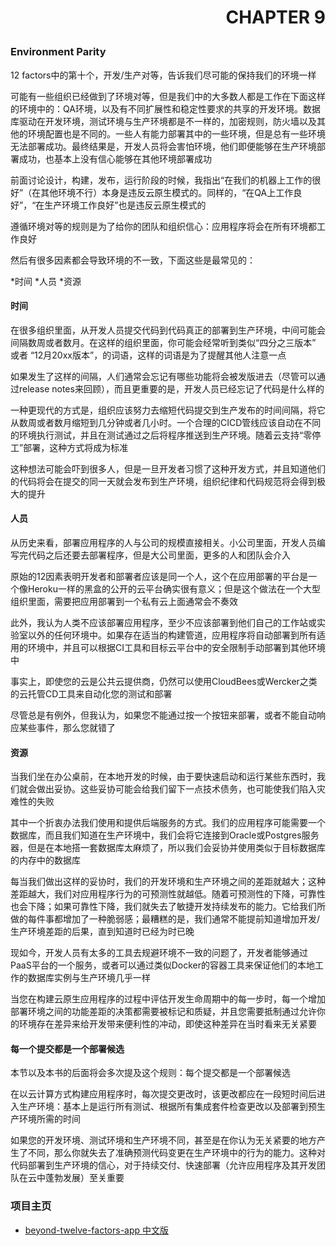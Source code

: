 # <p align="right">CHAPTER 9</p>

### Environment Parity

12 factors中的第十个，开发/生产对等，告诉我们尽可能的保持我们的环境一样

可能有一些组织已经做到了环境对等，但是我们中的大多数人都是工作在下面这样的环境中的：QA环境，以及有不同扩展性和稳定性要求的共享的开发环境。数据库驱动在开发环境，测试环境与生产环境都是不一样的，加密规则，防火墙以及其他的环境配置也是不同的。一些人有能力部署其中的一些环境，但是总有一些环境无法部署成功。最终结果是，开发人员将会害怕环境，他们即便能够在生产环境部署成功，也基本上没有信心能够在其他环境部署成功

前面讨论设计，构建，发布，运行阶段的时候，我指出“在我们的机器上工作的很好”（在其他环境不行）本身是违反云原生模式的。同样的，“在QA上工作良好”，“在生产环境工作良好”也是违反云原生模式的

遵循环境对等的规则是为了给你的团队和组织信心：应用程序将会在所有环境都工作良好

然后有很多因素都会导致环境的不一致，下面这些是最常见的：

*时间
*人员
*资源

#### 时间

在很多组织里面，从开发人员提交代码到代码真正的部署到生产环境，中间可能会间隔数周或者数月。在这样的组织里面，你可能会经常听到类似“四分之三版本” 或者 “12月20xx版本”，的词语，这样的词语是为了提醒其他人注意一点

如果发生了这样的间隔，人们通常会忘记有哪些功能将会被发版进去（尽管可以通过release notes来回顾），而且更重要的是，开发人员已经忘记了代码是什么样的

一种更现代的方式是，组织应该努力去缩短代码提交到生产发布的时间间隔，将它从数周或者数月缩短到几分钟或者几小时。一个合理的CICD管线应该自动在不同的环境执行测试，并且在测试通过之后将程序推送到生产环境。随着云支持“零停工”部署，这种方式将成为标准

这种想法可能会吓到很多人，但是一旦开发者习惯了这种开发方式，并且知道他们的代码将会在提交的同一天就会发布到生产环境，组织纪律和代码规范将会得到极大的提升

#### 人员

从历史来看，部署应用程序的人与公司的规模直接相关。小公司里面，开发人员编写完代码之后还要去部署程序，但是大公司里面，更多的人和团队会介入


原始的12因素表明开发者和部署者应该是同一个人，这个在应用部署的平台是一个像Heroku一样的黑盒的公开的云平台确实很有意义；但是这个做法在一个大型组织里面，需要把应用部署到一个私有云上面通常会不奏效

此外，我认为人类不应该部署应用程序，至少不应该部署到他们自己的工作站或实验室以外的任何环境中。如果存在适当的构建管道，应用程序将自动部署到所有适用的环境中，并且可以根据CI工具和目标云平台中的安全限制手动部署到其他环境中

事实上，即使您的云是公共云提供商，仍然可以使用CloudBees或Wercker之类的云托管CD工具来自动化您的测试和部署

尽管总是有例外，但我认为，如果您不能通过按一个按钮来部署，或者不能自动响应某些事件，那么您就错了

#### 资源

当我们坐在办公桌前，在本地开发的时候，由于要快速启动和运行某些东西时，我们就会做出妥协。这些妥协可能会给我们留下一点技术债务，也可能使我们陷入灾难性的失败

其中一个折衷办法我们使用和提供后端服务的方式。我们的应用程序可能需要一个数据库，而且我们知道在生产环境中，我们会将它连接到Oracle或Postgres服务器，但是在本地搭一套数据库太麻烦了，所以我们会妥协并使用类似于目标数据库的内存中的数据库

每当我们做出这样的妥协时，我们的开发环境和生产环境之间的差距就越大；这种差距越大，我们对应用程序行为的可预测性就越低。随着可预测性的下降，可靠性也会下降；如果可靠性下降，我们就失去了敏捷开发持续发布的能力。它给我们所做的每件事都增加了一种脆弱感；最糟糕的是，我们通常不能提前知道增加开发/生产环境差距的后果，直到知道时已经为时已晚

现如今，开发人员有太多的工具去规避环境不一致的问题了，开发者能够通过PaaS平台的一个服务，或者可以通过类似Docker的容器工具来保证他们的本地工作的数据库实例与生产环境几乎一样

当您在构建云原生应用程序的过程中评估开发生命周期中的每一步时，每一个增加部署环境之间的功能差距的决策都需要被标记和质疑，并且您需要抵制通过允许你的环境存在差异来给开发带来便利性的冲动，即使这种差异在当时看来无关紧要

#### 每一个提交都是一个部署候选

本节以及本书的后面将会多次提及这个规则：每个提交都是一个部署候选

在以云计算方式构建应用程序时，每次提交更改时，该更改都应在一段短时间后进入生产环境：基本上是运行所有测试、根据所有集成套件检查更改以及部署到预生产环境所需的时间

如果您的开发环境、测试环境和生产环境不同，甚至是在你认为无关紧要的地方产生了不同，那么你就失去了准确预测代码变更在生产环境中的行为的能力。这种对代码部署到生产环境的信心，对于持续交付、快速部署（允许应用程序及其开发团队在云中蓬勃发展）至关重要

### 项目主页
* [beyond-twelve-factors-app 中文版](../README.md)

